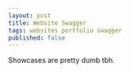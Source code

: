 ```yaml
---
layout: post
title: Website Swagger
tags: websites portfolio swagger
published: false
---
```


Showcases are pretty dumb tbh.